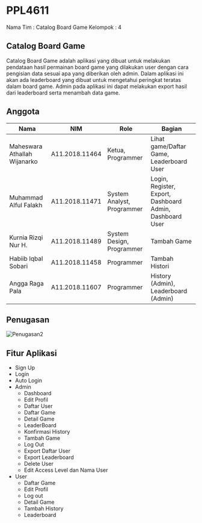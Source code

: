 # PPL4611
Nama Tim : Catalog Board Game 
Kelompok : 4

## Catalog Board Game
Catalog Board Game adalah aplikasi yang dibuat untuk melakukan pendataan hasil permainan board game yang dilakukan user dengan cara pengisian data sesuai apa yang diberikan oleh admin. Dalam aplikasi ini akan ada leaderboard yang dibuat untuk mengetahui peringkat teratas dalam board game. Admin pada aplikasi ini dapat melakukan export hasil dari leaderboard serta menambah data game.

## Anggota
| Nama                         | NIM            | Role                        | Bagian                                                   |
|------------------------------|----------------|-----------------------------|----------------------------------------------------------|
| Maheswara Athallah Wijanarko | A11.2018.11464 | Ketua, Programmer           | Lihat game/Daftar Game, Leaderboard User                 |
| Muhammad Alful Falakh        | A11.2018.11471 | System Analyst, Programmer  | Login, Register, Export, Dashboard Admin, Dashboard User |
| Kurnia Rizqi Nur H.          | A11.2018.11489 | System Design, Programmer   | Tambah Game                                              |
| Habiib Iqbal Sobari          | A11.2018.11458 | Programmer                  | Tambah Histori                                           |
| Angga Raga Pala              | A11.2018.11607 | Programmer                  | History (Admin), Leaderboard (Admin)                     |


## Penugasan
![Penugasan2](https://user-images.githubusercontent.com/80021275/115653228-ff439200-a358-11eb-84f0-2a0cc069aea9.PNG)


## Fitur Aplikasi
- Sign Up
- Login
- Auto Login
- Admin
  - Dashboard
  - Edit Profil
  - Daftar User
  - Daftar Game
  - Detail Game
  - LeaderBoard
  - Konfirmasi History
  - Tambah Game
  - Log Out
  - Export Daftar User
  - Export Leaderboard
  - Delete User
  - Edit Access Level dan Nama User
- User
  - Daftar Game
  - Edit Profil
  - Log out
  - Detail Game
  - Tambah History
  - Leaderboard
